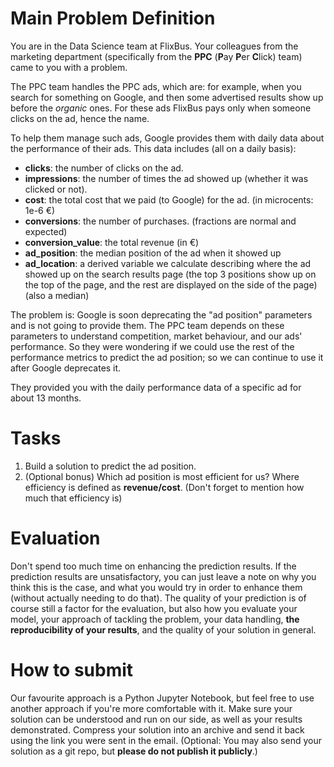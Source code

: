 # Main Problem Definition
You are in the Data Science team at FlixBus. Your colleagues from the marketing department (specifically from the **PPC** (**P**ay **P**er **C**lick) team) came to you with a problem.

The PPC team handles the PPC ads, which are: for example, when you search for something on Google, and then some advertised results show up before the *organic* ones. For these ads FlixBus pays only when someone clicks on the ad, hence the name.

To help them manage such ads, Google provides them with daily data about the performance of their ads. This data includes (all on a daily basis):
* **clicks**: the number of clicks on the ad.
* **impressions**: the number of times the ad showed up (whether it was clicked or not).
* **cost**: the total cost that we paid (to Google) for the ad. (in microcents: 1e-6 €)
* **conversions**: the number of purchases. (fractions are normal and expected)
* **conversion_value**: the total revenue (in €)
* **ad_position**: the median position of the ad when it showed up
* **ad_location**: a derived variable we calculate describing where the ad showed up on the search results page (the top 3 positions show up on the top of the page, and the rest are displayed on the side of the page) (also a median)
 
The problem is: Google is soon deprecating the "ad position" parameters and is not going to provide them. The PPC team depends on these parameters to understand competition, market behaviour, and our ads' performance.
So they were wondering if we could use the rest of the performance metrics to predict the ad position; so we can continue to use it after Google deprecates it.

They provided you with the daily performance data of a specific ad for about 13 months.

# Tasks
1. Build a solution to predict the ad position.
2. (Optional bonus) Which ad position is most efficient for us? Where efficiency is defined as **revenue/cost**. (Don't forget to mention how much that efficiency is)
 

# Evaluation
Don't spend too much time on enhancing the prediction results. If the prediction results are unsatisfactory, you can just leave a note on why you think this is the case, and what you would try in order to enhance them (without actually needing to do that). The quality of your prediction is of course still a factor for the evaluation, but also how you evaluate your model, your approach of tackling the problem, your data handling, **the reproducibility of your results**, and the quality of your solution in general.

# How to submit
Our favourite approach is a Python Jupyter Notebook, but feel free to use another approach if you're more comfortable with it.
Make sure your solution can be understood and run on our side, as well as your results demonstrated.
Compress your solution into an archive and send it back using the link you were sent in the email.
(Optional: You may also send your solution as a git repo, but **please do not publish it publicly**.)